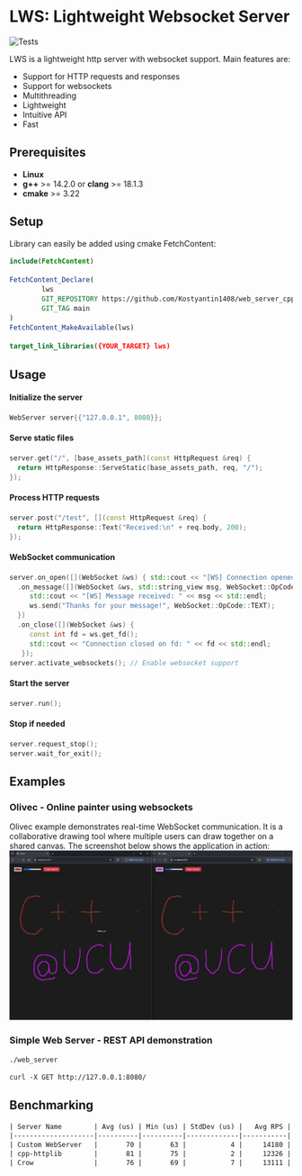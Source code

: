 # **LWS: Lightweight Websocket Server**

![Tests](https://github.com/Kostyantin1408/web_server_cpp/actions/workflows/ci.yml/badge.svg)

LWS is a lightweight http server with websocket support. Main features are:
- Support for HTTP requests and responses
- Support for websockets
- Multithreading
- Lightweight
- Intuitive API
- Fast

## Prerequisites
- **Linux**
- **g++** >= 14.2.0 or **clang** >= 18.1.3
- **cmake** >= 3.22

## Setup

Library can easily be added using cmake FetchContent:

```cmake
include(FetchContent)

FetchContent_Declare(
        lws
        GIT_REPOSITORY https://github.com/Kostyantin1408/web_server_cpp.git
        GIT_TAG main
)
FetchContent_MakeAvailable(lws)

target_link_libraries({YOUR_TARGET} lws)
```

## Usage

#### Initialize the server
```c++
WebServer server{{"127.0.0.1", 8080}};
```
#### Serve static files
```c++
server.get("/", [base_assets_path](const HttpRequest &req) {
  return HttpResponse::ServeStatic(base_assets_path, req, "/");
});
```
#### Process HTTP requests
```c++
server.post("/test", [](const HttpRequest &req) {
  return HttpResponse::Text("Received:\n" + req.body, 200);
});
```

#### WebSocket communication
```c++
server.on_open([](WebSocket &ws) { std::cout << "[WS] Connection opened" << std::endl; })
  .on_message([](WebSocket &ws, std::string_view msg, WebSocket::OpCode opCode) {
     std::cout << "[WS] Message received: " << msg << std::endl;
     ws.send("Thanks for your message!", WebSocket::OpCode::TEXT);
  })
  .on_close([](WebSocket &ws) {
     const int fd = ws.get_fd();
     std::cout << "Connection closed on fd: " << fd << std::endl;
   });
server.activate_websockets(); // Enable websocket support
```

#### Start the server
```c++
server.run();
```

#### Stop if needed
```c++
server.request_stop();
server.wait_for_exit();
```

## Examples

### Olivec - Online painter using websockets

Olivec example demonstrates real-time WebSocket communication.
It is a collaborative drawing tool where multiple users can draw together on a shared canvas. The screenshot below shows the application in action:
![olivec.png](assets/olivec.png)

### Simple Web Server - REST API demonstration

```bash
./web_server
```

```shell
curl -X GET http://127.0.0.1:8080/
```

## Benchmarking

```text
| Server Name        | Avg (us) | Min (us) | StdDev (us) |   Avg RPS |
|--------------------|----------|----------|-------------|-----------|
| Custom WebServer   |       70 |       63 |           4 |     14180 |
| cpp-httplib        |       81 |       75 |           2 |     12326 |
| Crow               |       76 |       69 |           7 |     13111 |
```
